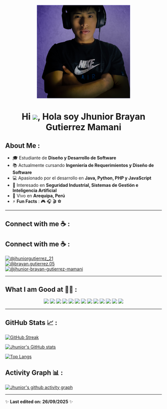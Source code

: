 <div align="center" width="50">
    <img alt="Jhunior" src="./assets/Jhunior.png" width="300"/>
</div>

<h1 align="center">Hi <img src="https://media.giphy.com/media/hvRJCLFzcasrR4ia7z/giphy.gif" width="35">, Hola soy Jhunior Brayan Gutierrez Mamani</h1>



## About Me :

- 🎓 Estudiante de **Diseño y Desarrollo de Software**  
- 📚 Actualmente cursando **Ingeniería de Requerimientos y Diseño de Software**  
- 💻 Apasionado por el desarrollo en **Java, Python, PHP y JavaScript**  
- 🌱 Interesado en **Seguridad Industrial, Sistemas de Gestión e Inteligencia Artificial**  
- 🏡 Vivo en **Arequipa, Perú**  
- ⚡ **Fun Facts** : 🎮 🎧 🎬 ⚽

---

## Connect with me ☕ :

## Connect with me ☕ :

[![@jhuniorgutierrez_21](https://img.icons8.com/fluency/48/000000/instagram-new.png "@jhuniorgutierrez_21")](https://www.instagram.com/jhuniorgutierrez_21/)  
[![@brayan.gutierrez.05](https://img.icons8.com/fluency/48/000000/facebook.png "@brayan.gutierrez.05")](https://www.facebook.com/brayan.gutierrez.05?locale=es_LA)  
[![@jhunior-brayan-gutierrez-mamani](https://img.icons8.com/fluency/48/000000/linkedin.png "@jhunior-brayan-gutierrez-mamani")](https://www.linkedin.com/in/jhunior-brayan-gutierrez-mamani/)


---

## What I am Good at 🧑‍💻 :

<p align="center">
  <img src="https://img.icons8.com/color/48/000000/html-5--v1.png"/>
  <img src="https://img.icons8.com/color/48/000000/css3.png"/>
  <img src="https://img.icons8.com/color/48/000000/javascript--v1.png"/>
  <img src="https://img.icons8.com/color/48/000000/java-coffee-cup-logo--v1.png"/>
  <img src="https://img.icons8.com/officel/48/000000/php-logo.png"/>
  <img src="https://img.icons8.com/color/48/000000/python--v1.png"/>
  <img src="https://img.icons8.com/fluency/48/laravel.png"/> 
  <img src="https://img.icons8.com/color/48/000000/django.png"/>
  <img src="https://img.icons8.com/plasticine/48/react.png"/>
  <img src="https://img.icons8.com/color/48/000000/nodejs.png"/>
  <img src="https://img.icons8.com/color/48/000000/mysql-logo.png"/>
  <img src="https://img.icons8.com/color/48/000000/mongodb.png"/>
  <img src="https://img.icons8.com/color/48/000000/firebase.png"/>
</p>


---



## GitHub Stats 📈 :

[![GitHub Streak](https://github-readme-streak-stats.herokuapp.com?user=JhuniorBrayan123&theme=algolia&date_format=M%20j%5B%2C%20Y%5D)](https://git.io/streak-stats)  

[![Jhunior's GitHub stats](https://github-readme-stats.vercel.app/api?username=JhuniorBrayan123&theme=algolia)](https://github.com/anuraghazra/github-readme-stats)  

[![Top Langs](https://github-readme-stats.vercel.app/api/top-langs/?username=JhuniorBrayan123&theme=algolia)](https://github.com/anuraghazra/github-readme-stats)

## Activity Graph 📊 :

[![Jhunior's github activity graph](https://github-readme-activity-graph.vercel.app/graph?username=JhuniorBrayan123&bg_color=000&color=fff&line=00E676&point=fff&hide_border=true)](https://github.com/ashutosh00710/github-readme-activity-graph)

---

✨ **Last edited on: 26/09/2025** ✨
